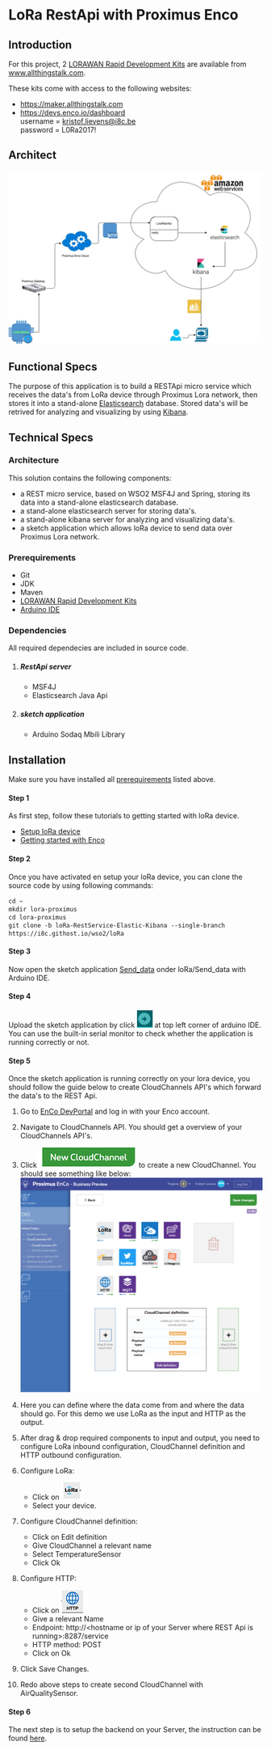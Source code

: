 # LoRa RestApi with Proximus Enco

## Introduction

For this project, 2 [LORAWAN Rapid Development Kits](http://www.allthingstalk.com/lorawan-rapid-development-kit) are available from www.allthingstalk.com.  

These kits come with access to the following websites:

* https://maker.allthingstalk.com  
* https://devs.enco.io/dashboard  
username = kristof.lievens@i8c.be  
password = L0Ra2017!   


## Architect
![architect](img/LoraProximusEnco.jpg)
## Functional Specs
The purpose of this application is to build a RESTApi micro service which receives the data's from LoRa device through Proximus Lora network, then stores it into a stand-alone [Elasticsearch](https://www.elastic.co) database. Stored data's will be retrived for analyzing and visualizing by using [Kibana](https://www.elastic.co/products/kibana).

## Technical Specs
### Architecture
This solution contains the following components:  

* a REST micro service, based on WSO2 MSF4J and Spring, storing its data into a stand-alone elasticsearch database.
* a stand-alone elasticsearch server for storing data's.
* a stand-alone kibana server for analyzing and visualizing data's.
* a sketch application which allows loRa device to send data over Proximus Lora network.

### <a name="prerequirements"></a> Prerequirements
* Git
* JDK
* Maven
* [LORAWAN Rapid Development Kits](http://www.allthingstalk.com/lorawan-rapid-development-kit)
* [Arduino IDE](https://www.arduino.cc/en/main/software)

### Dependencies
All required dependecies are included in source code.

1. ##### RestApi server
	* MSF4J
	* Elasticsearch Java Api

2. ##### sketch application
	* Arduino Sodaq Mbili Library

## Installation

Make sure you have installed all [prerequirements](#prerequirements) listed above.

#### Step 1

As first step, follow these tutorials to getting started with loRa device.

* [Setup loRa device](http://support.sodaq.com/mbili/)
* [Getting started with Enco](http://docs.enco.io/docs/getting-started-with-enco)

#### <a name="step2"></a> Step 2

Once you have activated en setup your loRa device, you can clone the source code by using following commands:

```shell
cd ~
mkdir lora-proximus
cd lora-proximus
git clone -b loRa-RestService-Elastic-Kibana --single-branch https://i8c.githost.io/wso2/loRa
```

#### Step 3

Now open the sketch application [Send_data](loRa/Send_data/Send_data.ino) onder loRa/Send_data with Arduino IDE.

#### Step 4

Upload the sketch application by click ![upload logo](img/arduinoUpload.png) at top left corner of arduino IDE. You can use the built-in serial monitor to check whether the application is running correctly or not.

#### Step 5

Once the sketch application is running correctly on your lora device, you should follow the guide below to create CloudChannels API's which forward the data's to the REST Api.

1. Go to [EnCo DevPortal](http://devs.enco.io/dashboard/) and log in with your Enco account.
2. Navigate to CloudChannels API. You should get a overview of your CloudChannels API's.
3. Click ![New CloudChannel](img/NewCloudChannel.png) to create a new CloudChannel. You should see something like below:
	![Create CloudChannel](img/CreateCloudChannel.png)

4. Here you can define where the data come from and where the data should go. For this demo we use LoRa as the input and HTTP as the output.
5. After drag & drop required components to input and output, you need to configure LoRa inbound configuration, CloudChannel definition and HTTP outbound configuration.
6. Configure LoRa: 

	* Click on ![LoRa](img/loRaInbound.png)
	* Select your device.

	
7. Configure CloudChannel definition: 

	* Click on Edit definition
	* Give CloudChannel a relevant name
	* Select TemperatureSensor
	* Click Ok

8. Configure HTTP:

	* Click on ![http](img/http.png)
	* Give a relevant Name
	* Endpoint: http://\<hostname or ip of your Server where REST Api is running>:8287/service
	* HTTP method: POST
	* Click on Ok

9. Click Save Changes.

10. Redo above steps to create second CloudChannel with AirQualitySensor.

#### Step 6

The next step is to setup the backend on your Server, the instruction can be found [here](services/msf4j/README.md).